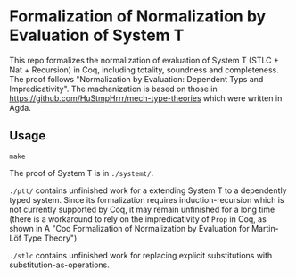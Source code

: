 # Formalization of Normalization by Evaluation of System T

This repo formalizes the normalization of evaluation of System T (STLC + Nat + Recursion) in Coq, including totality, soundness and completeness. The proof follows "Normalization by Evaluation: Dependent Typs and Impredicativity". The machanization is based on those in https://github.com/HuStmpHrrr/mech-type-theories which were written in Agda.

## Usage 

```
make
```

The proof of System T is in `./systemt/`. 

`./ptt/` contains unfinished work for a extending System T to a dependently typed system. Since its formalization requires induction-recursion which is not currently supported by Coq, it may remain unfinished for a long time (there is a workaround to rely on the impredicativity of `Prop` in Coq, as shown in A "Coq Formalization of Normalization by Evaluation for Martin-Löf Type Theory")

`./stlc` contains unfinished work for replacing explicit substitutions with substitution-as-operations.

